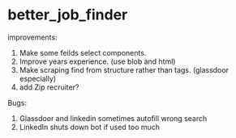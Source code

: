 # better_job_finder

improvements:
1. Make some feilds select components.
1. Improve years experience. (use blob and html)
2. Make scraping find from structure rather than tags. (glassdoor especially)
3. add Zip recruiter?

Bugs: 
1. Glassdoor and linkedin sometimes autofill wrong search
2. LinkedIn shuts down bot if used too much

